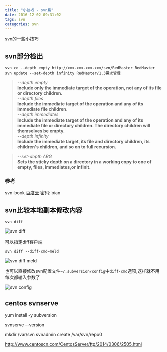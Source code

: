```yaml
---
title: "小技巧 - svn篇"
date: 2016-12-02 09:31:02
tags: svn
categories: svn
---
```


svn的一些小技巧
<!-- more -->



## svn部分检出

```
svn co --depth empty http://xxx.xxx.xxx.xxx/svn/RedMaster RedMaster
svn update --set-depth infinity RedMaster/1.3需求管理
```

>*--depth empty*  
>**Include only the immediate target of the operation, not any of its file or directory children.**  
>*--depth files*  
>**Include the immediate target of the operation and any of its immediate file children.**  
>*--depth immediates*  
>**Include the immediate target of the operation and any of its immediate file or directory children. The directory children will themselves be empty.**  
>*--depth infinity*  
>**Include the immediate target, its file and directory children, its children's children, and so on to full recursion.**  


>*--set-depth ARG*  
>**Sets the sticky depth on a directory in a working copy to one of empty, files, immediates,or infinit.**

### 参考
svn-book [百度云](https://pan.baidu.com/s/1kU7vD2Z) 密码: bian

## svn比较本地副本修改内容

```
svn diff
```

![svn diff](http://7xlbo3.com1.z0.glb.clouddn.com/2016/12/14/20161214112527.png)

可以指定diff客户端

```
svn diff --diff-cmd=meld
```

![svn diff meld](http://7xlbo3.com1.z0.glb.clouddn.com/2016/12/14/20161214112724.png)

也可以直接修改svn配置文件`~/.subversion/config`中`diff-cmd`选项,这样就不用每次都输入参数了

![svn config](http://7xlbo3.com1.z0.glb.clouddn.com/2016/12/14/20161214114317.png)


## centos svnserve

yum install -y subversion

svnserve --version

mkdir /var/svn
svnadmin create /var/svn/repo0

http://www.centoscn.com/CentosServer/ftp/2014/0306/2505.html
